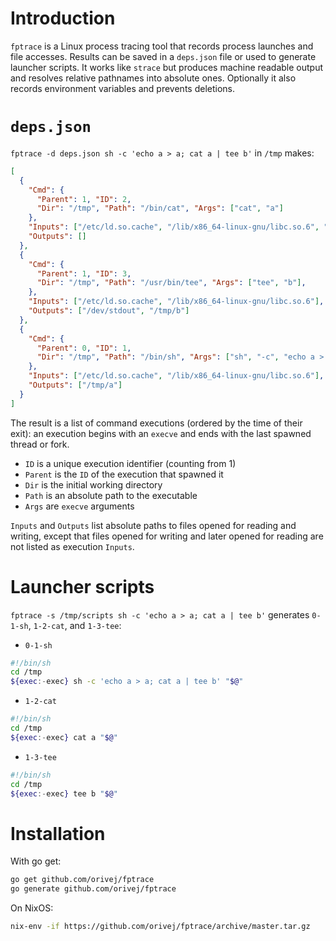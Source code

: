# Introduction

`fptrace` is a Linux process tracing tool that records process launches and file accesses.  Results can be saved in a `deps.json` file or used to generate launcher scripts.  It works like `strace` but produces machine readable output and resolves relative pathnames into absolute ones.  Optionally it also records environment variables and prevents deletions.

# `deps.json`

`fptrace -d deps.json sh -c 'echo a > a; cat a | tee b'` in `/tmp` makes:

```json
[
  {
    "Cmd": {
      "Parent": 1, "ID": 2,
      "Dir": "/tmp", "Path": "/bin/cat", "Args": ["cat", "a"]
    },
    "Inputs": ["/etc/ld.so.cache", "/lib/x86_64-linux-gnu/libc.so.6", "/tmp/a"],
    "Outputs": []
  },
  {
    "Cmd": {
      "Parent": 1, "ID": 3,
      "Dir": "/tmp", "Path": "/usr/bin/tee", "Args": ["tee", "b"],
    },
    "Inputs": ["/etc/ld.so.cache", "/lib/x86_64-linux-gnu/libc.so.6"],
    "Outputs": ["/dev/stdout", "/tmp/b"]
  },
  {
    "Cmd": {
      "Parent": 0, "ID": 1,
      "Dir": "/tmp", "Path": "/bin/sh", "Args": ["sh", "-c", "echo a > a; cat a | tee b"],
    },
    "Inputs": ["/etc/ld.so.cache", "/lib/x86_64-linux-gnu/libc.so.6"],
    "Outputs": ["/tmp/a"]
  }
]
```

The result is a list of command executions (ordered by the time of their exit): an execution begins with an `execve` and ends with the last spawned thread or fork.

- `ID` is a unique execution identifier (counting from 1)
- `Parent` is the `ID` of the execution that spawned it
- `Dir` is the initial working directory
- `Path` is an absolute path to the executable
- `Args` are `execve` arguments

`Inputs` and `Outputs` list absolute paths to files opened for reading and writing, except that files opened for writing and later opened for reading are not listed as execution `Inputs`.

# Launcher scripts

`fptrace -s /tmp/scripts sh -c 'echo a > a; cat a | tee b'` generates `0-1-sh`, `1-2-cat`, and `1-3-tee`:

- `0-1-sh`
```sh
#!/bin/sh
cd /tmp
${exec:-exec} sh -c 'echo a > a; cat a | tee b' "$@"
```
- `1-2-cat`
```sh
#!/bin/sh
cd /tmp
${exec:-exec} cat a "$@"
```
- `1-3-tee`
```sh
#!/bin/sh
cd /tmp
${exec:-exec} tee b "$@"
```

# Installation

With go get:
```sh
go get github.com/orivej/fptrace
go generate github.com/orivej/fptrace
```

On NixOS:
```sh
nix-env -if https://github.com/orivej/fptrace/archive/master.tar.gz
```

